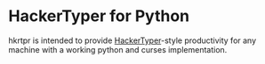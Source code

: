 # HackerTyper for Python

hkrtpr is intended to provide [HackerTyper][hackertyper]-style productivity for any machine with a
working python and curses implementation.


[hackertyper]:http://hackertyper.com

